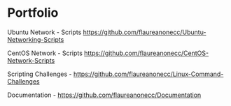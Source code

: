 # Portfolio

Ubuntu Network - Scripts https://github.com/flaureanonecc/Ubuntu-Networking-Scripts

CentOS Network - Scripts https://github.com/flaureanonecc/CentOS-Network-Scripts

Scripting Challenges - https://github.com/flaureanonecc/Linux-Command-Challenges

Documentation - https://github.com/flaureanonecc/Documentation
